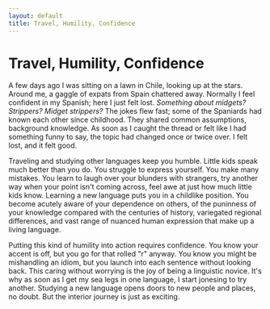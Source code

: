 ```yaml
---
layout: default
title: Travel, Humility, Confidence
---
```

Travel, Humility, Confidence
================================

A few days ago I was sitting on a lawn in Chile, looking up at the stars. Around me, a gaggle of expats from Spain chattered away. Normally I feel confident in my Spanish; here I just felt lost. _Something about midgets? Strippers? Midget strippers?_ The jokes flew fast; some of the Spaniards had known each other since childhood. They shared common assumptions, background knowledge. As soon as I caught the thread or felt like I had something funny to say, the topic had changed once or twice over. I felt lost, and it felt good. 

Traveling and studying other languages keep you humble. Little kids speak much better than you do. You struggle to express yourself. You make many mistakes. You learn to laugh over your blunders with strangers, try another way when your point isn't coming across, feel awe at just how much little kids know. Learning a new language puts you in a childlike position. You become acutely aware of your dependence on others, of the puninness of your knowledge compared with the centuries of history, variegated regional differences, and vast range of nuanced human expression that make up a living language. 

Putting this kind of humility into action requires confidence. You know your accent is off, but you go for that rolled "r" anyway. You know you might be mishandling an idiom, but you launch into each sentence without looking back. This caring without worrying is the joy of being a linguistic novice. It's why as soon as I get my sea legs in one language, I start jonesing to try another. Studying a new language opens doors to new people and places, no doubt. But the interior journey is just as exciting.